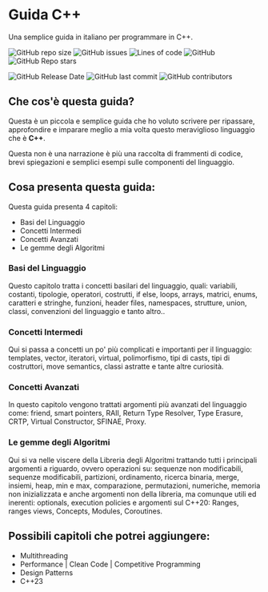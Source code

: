 # Guida C++
Una semplice guida in italiano per programmare in C++.

![GitHub repo size](https://img.shields.io/github/repo-size/LucaR01/Guida-Cpp)
![GitHub issues](https://img.shields.io/github/issues/LucaR01/Guida-Cpp)
![Lines of code](https://img.shields.io/tokei/lines/github.com/LucaR01/Guida-Cpp)
![GitHub](https://img.shields.io/github/license/LucaR01/Guida-Cpp)
![GitHub Repo stars](https://img.shields.io/github/stars/LucaR01/Guida-Cpp?style=social)
<!-- ![GitHub release (latest by date)](https://img.shields.io/github/v/release/LucaR01/Guida-Cpp) -->
![GitHub Release Date](https://img.shields.io/github/release-date/LucaR01/Guida-Cpp)
![GitHub last commit](https://img.shields.io/github/last-commit/LucaR01/Guida-Cpp)
![GitHub contributors](https://img.shields.io/github/contributors/LucaR01/Guida-Cpp)

## Che cos'è questa guida?
Questa è un piccola e semplice guida che ho voluto scrivere per ripassare, approfondire e imparare meglio a mia volta questo meraviglioso linguaggio che è **C++**.

Questa non è una narrazione è più una raccolta di frammenti di codice, brevi spiegazioni e semplici esempi sulle componenti del linguaggio.

## Cosa presenta questa guida:

Questa guida presenta 4 capitoli:
- Basi del Linguaggio
- Concetti Intermedi
- Concetti Avanzati
- Le gemme degli Algoritmi

### Basi del Linguaggio
Questo capitolo tratta i concetti basilari del linguaggio, quali: variabili, costanti, tipologie, operatori, costrutti, if else, loops, arrays, matrici, enums, caratteri e stringhe, funzioni, header files, namespaces, strutture, union, classi, convenzioni del linguaggio e tanto altro..

### Concetti Intermedi
Qui si passa a concetti un po' più complicati e importanti per il linguaggio: templates, vector, iteratori, virtual, polimorfismo, tipi di casts, tipi di costruttori, move semantics, classi astratte e tante altre curiosità.

### Concetti Avanzati
In questo capitolo vengono trattati argomenti più avanzati del linguaggio come: friend, smart pointers, RAII, Return Type Resolver, Type Erasure, CRTP, Virtual Constructor, SFINAE, Proxy.

### Le gemme degli Algoritmi
Qui si va nelle viscere della Libreria degli Algoritmi trattando tutti i principali argomenti a riguardo, ovvero operazioni su: sequenze non modificabili, sequenze modificabili, partizioni, ordinamento, ricerca binaria, merge, insiemi, heap, min e max, comparazione, permutazioni, numeriche, memoria non inizializzata e anche argomenti non della libreria, ma comunque utili ed inerenti: optionals, execution policies e argomenti sul C++20: Ranges, ranges views, Concepts, Modules, Coroutines.

## Possibili capitoli che potrei aggiungere:
- Multithreading
- Performance | Clean Code | Competitive Programming
- Design Patterns
- C++23

